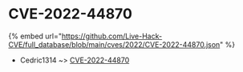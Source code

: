 # CVE-2022-44870
{% embed url="https://github.com/Live-Hack-CVE/full_database/blob/main/cves/2022/CVE-2022-44870.json" %}

* Cedric1314 ~> [CVE-2022-44870](https://www.alice-snow.ru/2022/database/cve-2022-44870/cve-2022-44870-cedric1314)